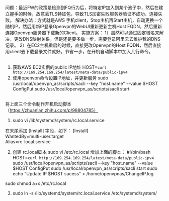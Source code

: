 ##
问题：最近FW的政策是检测到FQ行为后，将特定IP加入到某个池子中，然后在建立握手的时候，故意丢TLS特征包，导致TLS加密失败服务器验证不成功，连接失败。
解决办法：方式就是AWS 手机client，Stop主机再Start主机，自动更换一个随机IP，然后用新IP登录Openvpn的WebUI重新更新主机Host FQDN，然后重新连接Openvpn服务器下载新的Client。
实施方案：
1）虽然可以通过固定域名来解决，更改DNS映射关系，但是还是要多做一步，需要登录阿里云去维护我的DNS记录。
2）在EC2主机重启的时候，直接更改Openvpn的Host FQDN，然后直接用client去下载登录文件就好。节省一步，在开机自动脚本中加入几行命令。

##
1. 获取AWS EC2实例的public IP地址
HOST=`curl http://169.254.169.254/latest/meta-data/public-ipv4`
2. 使用openvpn命令设置IP地址，并更新服务
sudo /usr/local/openvpn_as/scripts/sacli --key "host.name" --value $HOST ConfigPut
sudo /usr/local/openvpn_as/scripts/sacli start

##
将上面三个命令制作开机启动脚本（https://zhuanlan.zhihu.com/p/98804785）
1. sudo vi /lib/systemd/system/rc.local.service

在末尾添加 [Install] 字段，如下：
[Install]  
WantedBy=multi-user.target  
Alias=rc-local.service

2. 创建 rc.local脚本
sudo vi /etc/rc.local
增加上面的脚本：
#!/bin/bash
HOST=`curl http://169.254.169.254/latest/meta-data/public-ipv4`
sudo /usr/local/openvpn_as/scripts/sacli --key "host.name" --value $HOST ConfigPut
sudo /usr/local/openvpn_as/scripts/sacli start
sudo echo "Update IP $HOST sucess" > /home/openvpnas/ChangeIP.log

sudo chmod a+x /etc/rc.local

3. sudo ln -s /lib/systemd/system/rc.local.service /etc/systemd/system/
